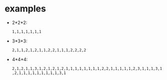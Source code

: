 # examples

- 2\*2\*2: 

  `1,1,1,1,1,1,1`

- 3\*3\*3:
  
  `2,1,1,2,1,2,1,1,2,2,1,1,1,2,2,2,2`

- 4\*4\*4:
  
  `2,1,2,1,1,3,1,2,1,2,1,2,1,1,1,1,1,1,1,1,2,2,1,1,1,1,1,2,3,1,1,1,3,1,2,1,1,1,1,1,1,1,1,1,3,1`
